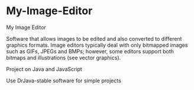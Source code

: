 # My-Image-Editor
My Image Editor

Software that allows images to be edited and also converted to different graphics formats. Image editors typically deal with only bitmapped images such as GIFs, JPEGs and BMPs; however, some editors support both bitmaps and illustrations (see vector graphics).

Project on Java and JavaScript

Use DrJava-stable software for simple projects
